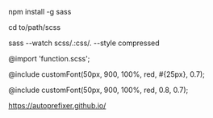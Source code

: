 <!-------- Intall SASS ------->
npm install -g sass

<!-------- Intall SASS ------->
cd to/path/scss

<!-------- Use SASS -------->
sass --watch scss/.:css/. --style compressed

@import 'function.scss';

<!-------- Use Mixin with type of -------->

<!-- String -->
@include customFont(50px, 900, 100%, red, #{25px}, 0.7);

<!-- Number Ratio (0 - 1) -->
@include customFont(50px, 900, 100%, red, 0.8, 0.7);


<!------- Website Autoprefixed-------->
https://autoprefixer.github.io/
